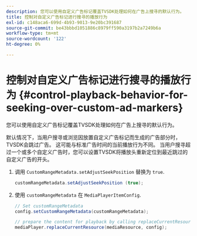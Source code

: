 ```yaml
---
description: 您可以使用自定义广告标记覆盖TVSDK处理如何在广告上搜寻的默认行为。
title: 控制对自定义广告标记进行搜寻的播放行为
exl-id: c148aca6-699d-4b93-9013-9e20bc391687
source-git-commit: be43bbbd1051886c8979ff590a3197b2a7249b6a
workflow-type: tm+mt
source-wordcount: '122'
ht-degree: 0%

---
```


# 控制对自定义广告标记进行搜寻的播放行为 {#control-playback-behavior-for-seeking-over-custom-ad-markers}

您可以使用自定义广告标记覆盖TVSDK处理如何在广告上搜寻的默认行为。

默认情况下，当用户搜寻或浏览因放置自定义广告标记而生成的广告部分时，TVSDK会跳过广告。 这可能与标准广告时间的当前播放行为不同。 当用户搜寻超过一个或多个自定义广告时，您可以设置TVSDK将播放头重新定位到最近跳过的自定义广告的开头。

1. 调用 `CustomRangeMetadata.setAdjustSeekPosition` 替换为 `true`.

   ```java
   customRangeMetadata.setAdjustSeekPosition (true);
   ```

1. 使用 `customRangeMetadata` 在 `MediaPlayerItemConfig`.

   ```java
   // Set customRangeMetadata 
   config.setCustomRangeMetadata(customRangeMetadata); 
   
   // prepare the content for playback by calling replaceCurrentResource 
   mediaPlayer.replaceCurrentResource(mediaResource, config); 
   ```
